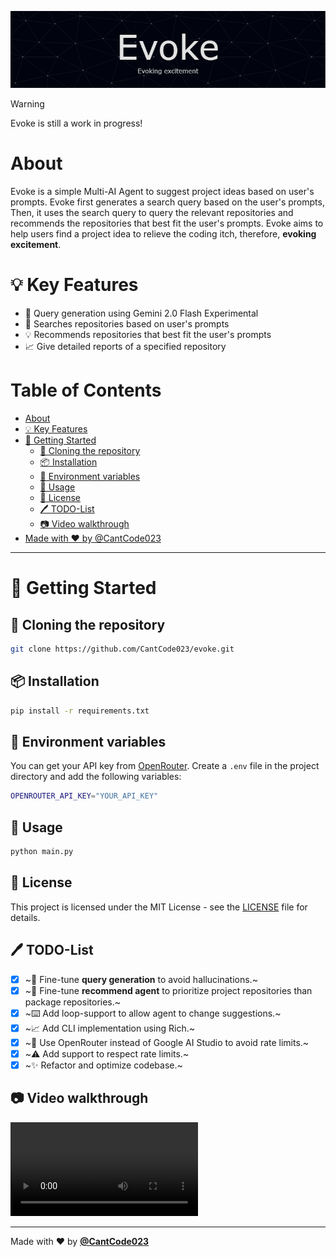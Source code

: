 ![Header](./assets/header.png)

> [!WARNING]
> Evoke is still a work in progress!

# About
Evoke is a simple Multi-AI Agent to suggest project ideas based on user's prompts.
Evoke first generates a search query based on the user's prompts, Then, it uses the search query to query the relevant repositories and recommends the repositories that best fit the user's prompts.
Evoke aims to help users find a project idea to relieve the coding itch, therefore, **evoking excitement**.

# 💡 Key Features
- 🤖 Query generation using Gemini 2.0 Flash Experimental
- 🔎 Searches repositories based on user's prompts
- 💡 Recommends repositories that best fit the user's prompts
- 📈 Give detailed reports of a specified repository

# Table of Contents
- [About](#about)
- [💡 Key Features](#-key-features)
- [🚀 Getting Started](#-getting-started)
  - [📄 Cloning the repository](#-cloning-the-repository)
  - [📦 Installation](#-installation)
  - [🔑 Environment variables](#-environment-variables)
  - [🚀 Usage](#-usage)
  - [📝 License](#-license)
  - [🖊️ TODO-List](#️-todo-list)
  - [📷 Video walkthrough](#-video-walkthrough)
- [Made with ❤️ by @CantCode023](#made-with-❤️-by-cancode023)

---

# 🚀 Getting Started

## 📄 Cloning the repository

```bash
git clone https://github.com/CantCode023/evoke.git
```

## 📦 Installation

```bash
pip install -r requirements.txt
```

## 🔑 Environment variables

You can get your API key from [OpenRouter](https://openrouter.ai/settings/keys).
Create a `.env` file in the project directory and add the following variables:

```bash
OPENROUTER_API_KEY="YOUR_API_KEY"
```

## 🚀 Usage

```bash
python main.py
```

## 📝 License

This project is licensed under the MIT License - see the [LICENSE](LICENSE) file for details.

## 🖊️ TODO-List
- [x] ~🤖 Fine-tune **query generation** to avoid hallucinations.~
- [x] ~🤖 Fine-tune **recommend agent** to prioritize project repositories than package repositories.~
- [x] ~⌨️ Add loop-support to allow agent to change suggestions.~
- [x] ~📈 Add CLI implementation using Rich.~
- [x] ~🐑 Use OpenRouter instead of Google AI Studio to avoid rate limits.~
- [x] ~⚠️ Add support to respect rate limits.~
- [x] ~✨ Refactor and optimize codebase.~

## 📷 Video walkthrough
![Video](./assets/evoke-walkthrough.mp4)

---

Made with ❤️ by [**@CantCode023**](https://github.com/CantCode023)